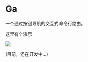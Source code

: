 # Ga

一个通过按键导航的交互式命令行路由。

这里有个演示

![](https://yeshimei.oss-cn-beijing.aliyuncs.com/20200606224356.gif)



(目前，还在开发中...)